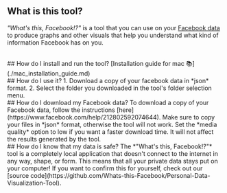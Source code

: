 ## What is this tool?
*"What's this, Facebook!?"* is a tool that you can use on your [Facebook data](https://www.facebook.com/help/1701730696756992?cms_id=131112897028467) to produce graphs and other visuals that help you understand what kind of information Facebook has on you.

<br/>
## How do I install and run the tool?
[Installation guide for mac 📚](./mac_installation_guide.md) 

<br/>
## How do I use it?
1. Download a copy of your facebook data in *json* format.
2. Select the folder you downloaded in the tool's folder selection menu.

<br/>
## How do I download my Facebook data?
To download a copy of your Facebook data, follow the instructions [here](https://www.facebook.com/help/212802592074644).  
Make sure to copy your files in *json* format, otherwise the tool will not work.  
Set the *media quality* option to low if you want a faster download time. It will not affect the results generated by the tool.

<br/>
## How do I know that my data is safe?
The *"What's this, Facebook!?"* tool is a completely local application that doesn't connect to the internet in any way, shape, or form. This means that all your private data stays put on your computer! If you want to confirm this for yourself, check out our [source code](https://github.com/Whats-this-Facebook/Personal-Data-Visualization-Tool). 
